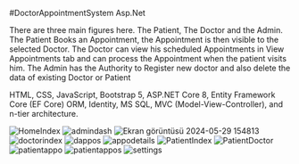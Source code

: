 #DoctorAppointmentSystem Asp.Net

There are three main figures here. The Patient, The Doctor and the Admin. The Patient Books an Appointment, the Appointment is then visible to the selected Doctor. The Doctor can view his scheduled Appointments in View Appointments tab and can process the Appointment when the patient visits him. The Admin has the Authority to Register new doctor and also delete the data of existing Doctor or Patient 

HTML, CSS, JavaScript, Bootstrap 5, ASP.NET Core 8, Entity Framework Core (EF Core) ORM, Identity, MS SQL, MVC (Model-View-Controller), and n-tier architecture. 

![HomeIndex](https://github.com/anilalkis/DoctorAppointmentSystem-Asp.Net-Core/assets/79661929/57ca9c86-a772-4f22-afd2-e2144ba4a117)
![admindash](https://github.com/anilalkis/DoctorAppointmentSystem-Asp.Net-Core/assets/79661929/5c525cd1-6c86-47a1-8975-aedaa1777185)
![Ekran görüntüsü 2024-05-29 154813](https://github.com/anilalkis/DoctorAppointmentSystem-Asp.Net-Core/assets/79661929/3fa00089-6ac0-4dbb-9379-879e8b457ac0)
![doctorindex](https://github.com/anilalkis/DoctorAppointmentSystem-Asp.Net-Core/assets/79661929/d467145b-57d7-4e82-a359-430268701c50)
![dappos](https://github.com/anilalkis/DoctorAppointmentSystem-Asp.Net-Core/assets/79661929/86d98330-70c6-433d-9e53-5d44fb94a6c0)
![appodetails](https://github.com/anilalkis/DoctorAppointmentSystem-Asp.Net-Core/assets/79661929/520159aa-59a7-4aee-bd72-8e7594dac5d1)
![PatientIndex](https://github.com/anilalkis/DoctorAppointmentSystem-Asp.Net-Core/assets/79661929/886fcfa3-3de0-4de4-a8f8-7a60f8215e77)
![PatientDoctor](https://github.com/anilalkis/DoctorAppointmentSystem-Asp.Net-Core/assets/79661929/29906996-1e11-4c0f-85b1-453055ef3df3)
![patientappo](https://github.com/anilalkis/DoctorAppointmentSystem-Asp.Net-Core/assets/79661929/8f7b3c6e-3680-4415-b2ad-336fc31fd78b)
![patientappos](https://github.com/anilalkis/DoctorAppointmentSystem-Asp.Net-Core/assets/79661929/05dd15fa-d33f-4966-9a71-c13e386e046c)
![settings](https://github.com/anilalkis/DoctorAppointmentSystem-Asp.Net-Core/assets/79661929/03447d25-b15f-44a7-85be-3b5ebbb36f26)
